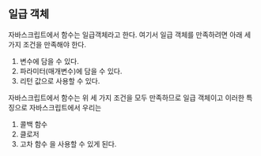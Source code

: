 ## 일급 객체
자바스크립트에서 함수는 일급객체라고 한다. 여기서 일급 객체를 만족하려면
아래 세 가지 조건을 만족해야 한다.

1. 변수에 담을 수 있다.
2. 파라미터(매개변수)에 담을 수 있다.
3. 리턴 값으로 사용할 수 있다.

자바스크립트에서 함수는 위 세 가지 조건을 모두 만족하므로 일급 객체이고
이러한 특징으로 자바스크립트에서 우리는

1. 콜백 함수
2. 클로저
3. 고차 함수
을 사용할 수 있게 된다.